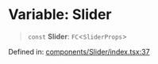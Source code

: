 # Variable: Slider

> `const` **Slider**: `FC`\<`SliderProps`\>

Defined in: [components/Slider/index.tsx:37](https://github.com/onyx-og/prismal/blob/7e948b825c73ffc9bb10fe5a1890783eb7215c77/packages/react/src/components/Slider/index.tsx#L37)
